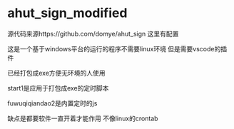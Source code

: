 # ahut_sign_modified
源代码来源https://github.com/domye/ahut_sign 这里有配置

这是一个基于windows平台的运行的程序不需要linux环境 但是需要vscode的插件 

已经打包成exe方便无环境的人使用

start1是应用于打包成exe的定时脚本

fuwuqiqiandao2是内置定时的js

缺点是都要软件一直开着才能作用 不像linux的crontab
